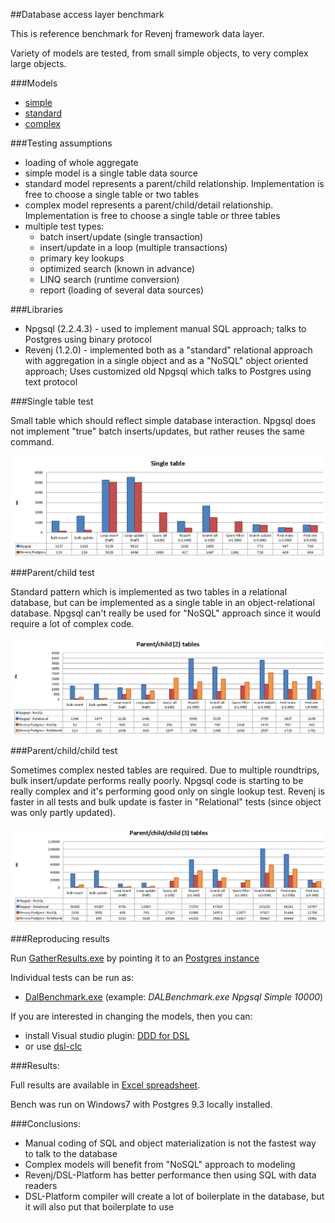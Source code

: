 ##Database access layer benchmark

This is reference benchmark for Revenj framework data layer.

Variety of models are tested, from small simple objects, to very complex large objects.

###Models

 * [simple](Benchmark/DSL/SimpleModel.dsl)
 * [standard](Benchmark/DSL/StandardModel.dsl)
 * [complex](Benchmark/DSL/ComplexModel.dsl)

###Testing assumptions

 * loading of whole aggregate
 * simple model is a single table data source
 * standard model represents a parent/child relationship. Implementation is free to choose a single table or two tables
 * complex model represents a parent/child/detail relationship. Implementation is free to choose a single table or three tables
 * multiple test types: 
	 * batch insert/update (single transaction)
	 * insert/update in a loop (multiple transactions)
	 * primary key lookups
	 * optimized search (known in advance)
	 * LINQ search (runtime conversion)
	 * report (loading of several data sources)

###Libraries

 * Npgsql (2.2.4.3) - used to implement manual SQL approach; talks to Postgres using binary protocol
 * Revenj (1.2.0) - implemented both as a "standard" relational approach with aggregation in a single object and as a "NoSQL" object oriented approach; Uses customized old Npgsql which talks to Postgres using text protocol

###Single table test

Small table which should reflect simple database interaction. Npgsql does not implement "true" batch inserts/updates, but rather reuses the same command.

![Single table](results/simple.png)

###Parent/child test

Standard pattern which is implemented as two tables in a relational database, but can be implemented as a single table in an object-relational database. Npgsql can't really be used for "NoSQL" approach since it would require a lot of complex code.

![Parent/child](results/standard.png)

###Parent/child/child test

Sometimes complex nested tables are required. Due to multiple roundtrips, bulk insert/update performs really poorly. Npgsql code is starting to be really complex and it's performing good only on single lookup test. 
Revenj is faster in all tests and bulk update is faster in "Relational" tests (since object was only partly updated).

![Parent/child/detail](results/complex.png)

###Reproducing results

Run [GatherResults.exe](app/GatherResults.exe) by pointing it to an [Postgres instance](app/DALBenchmark.exe.config)

Individual tests can be run as:

 * [DalBenchmark.exe](app/DALBenchmark.exe) (example: *DALBenchmark.exe Npgsql Simple 10000*)

If you are interested in changing the models, then you can:

 * install Visual studio plugin: [DDD for DSL](https://visualstudiogallery.msdn.microsoft.com/5b8a140c-5c84-40fc-a551-b255ba7676f4)
 * or use [dsl-clc](https://github.com/ngs-doo/dsl-compiler-client/releases)

###Results:

Full results are available in [Excel spreadsheet](results/results.xlsx).

Bench was run on Windows7 with Postgres 9.3 locally installed. 

###Conclusions:

 * Manual coding of SQL and object materialization is not the fastest way to talk to the database
 * Complex models will benefit from "NoSQL" approach to modeling
 * Revenj/DSL-Platform has better performance then using SQL with data readers
 * DSL-Platform compiler will create a lot of boilerplate in the database, but it will also put that boilerplate to use
  